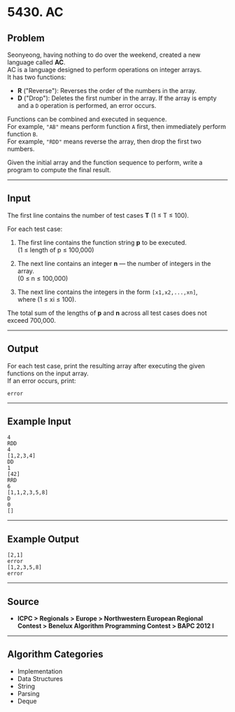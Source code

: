 # 5430. AC

## Problem

Seonyeong, having nothing to do over the weekend, created a new language called **AC**.  
AC is a language designed to perform operations on integer arrays.  
It has two functions:

- **R** ("Reverse"): Reverses the order of the numbers in the array.
- **D** ("Drop"): Deletes the first number in the array. If the array is empty and a `D` operation is performed, an error occurs.

Functions can be combined and executed in sequence.  
For example, `"AB"` means perform function `A` first, then immediately perform function `B`.  
For example, `"RDD"` means reverse the array, then drop the first two numbers.

Given the initial array and the function sequence to perform, write a program to compute the final result.

---

## Input

The first line contains the number of test cases **T** (1 ≤ T ≤ 100).

For each test case:

1. The first line contains the function string **p** to be executed.  
   (1 ≤ length of p ≤ 100,000)

2. The next line contains an integer **n** — the number of integers in the array.  
   (0 ≤ n ≤ 100,000)

3. The next line contains the integers in the form `[x1,x2,...,xn]`,  
   where (1 ≤ xi ≤ 100).

The total sum of the lengths of **p** and **n** across all test cases does not exceed 700,000.

---

## Output

For each test case, print the resulting array after executing the given functions on the input array.  
If an error occurs, print:

```
error
```

---

## Example Input

```
4
RDD
4
[1,2,3,4]
DD
1
[42]
RRD
6
[1,1,2,3,5,8]
D
0
[]
```

---

## Example Output

```
[2,1]
error
[1,2,3,5,8]
error
```

---

## Source

- **ICPC > Regionals > Europe > Northwestern European Regional Contest > Benelux Algorithm Programming Contest > BAPC 2012 I**

---

## Algorithm Categories

- Implementation
- Data Structures
- String
- Parsing
- Deque
